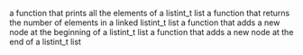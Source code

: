 a function that prints all the elements of a listint_t list
a function that returns the number of elements in a linked listint_t list
a function that adds a new node at the beginning of a listint_t list
a function that adds a new node at the end of a listint_t list

